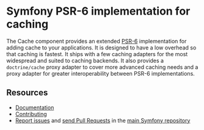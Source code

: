 Symfony PSR-6 implementation for caching
========================================

The Cache component provides an extended
[PSR-6](http://www.php-fig.org/psr/psr-6/) implementation for adding cache to
your applications. It is designed to have a low overhead so that caching is
fastest. It ships with a few caching adapters for the most widespread and
suited to caching backends. It also provides a `doctrine/cache` proxy adapter
to cover more advanced caching needs and a proxy adapter for greater
interoperability between PSR-6 implementations.

Resources
---------

 * [Documentation](https://symfony.com/doc/current/components/cache.html)
 * [Contributing](https://symfony.com/doc/current/contributing/index.html)
 * [Report issues](https://github.com/symfony/symfony/issues) and
   [send Pull Requests](https://github.com/symfony/symfony/pulls)
   in the [main Symfony repository](https://github.com/symfony/symfony)
